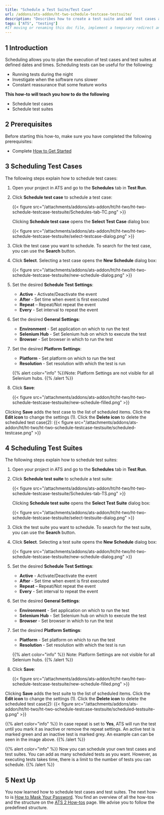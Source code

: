 ```yaml
---
title: "Schedule a Test Suite/Test Case"
url: /addons/ats-addon/ht-two-schedule-testcase-testsuite/
description: "Describes how to create a test suite and add test cases and test suites to your test suite."
tags: ["ATS", "testing"]
#If moving or renaming this doc file, implement a temporary redirect and let the respective team know they should update the URL in the product. See Mapping to Products for more details.
---
```


## 1 Introduction

Scheduling allows you to plan the execution of test cases and test suites at defined dates and times. 
Scheduling tests can be useful for the following:

* Running tests during the night 
* Investigate when the software runs slower 
* Constant reassurance that some feature works 

**This how-to will teach you  how to do the following**

* Schedule test cases
* Schedule test suites

## 2 Prerequisites

Before starting this how-to, make sure you have completed the following prerequisites:

* Complete [How to Get Started](/addons/ats-addon/ht-two-getting-started/)

## 3 Scheduling Test Cases

The following steps explain how to schedule test cases:

1. Open your project in ATS and go to the **Schedules** tab in **Test Run**.
2. Click **Schedule test case** to schedule a test case:

    {{< figure src="/attachments/addons/ats-addon/ht/ht-two/ht-two-schedule-testcase-testsuite/Schedules-tab-TC.png" >}}

    Clicking **Schedule test case** opens the **Select Test Case** dialog box:

    {{< figure src="/attachments/addons/ats-addon/ht/ht-two/ht-two-schedule-testcase-testsuite/select-testcase-dialog.png" >}}

3. Click the test case you want to schedule. To search for the test case, you can use the **Search** button.
4. Click **Select**. Selecting a test case opens the **New Schedule** dialog box:

    {{< figure src="/attachments/addons/ats-addon/ht/ht-two/ht-two-schedule-testcase-testsuite/new-schedule-dialog.png" >}}

5. Set the desired **Schedule Test Settings**: 

    * **Active** - Activate/Deactivate the event
    * **After** - Set time when event is first executed
    * **Repeat** – Repeat/Not repeat the event
    * **Every** - Set interval to repeat the event

6. Set the desired **General Settings**: 

    * **Environment** - Set application on which to run the test
    * **Selenium Hub** - Set Selenium hub on which to execute the test
    * **Browser** - Set browser in which to run the test

7. Set the desired **Platform Settings**: 

    * **Platform** - Set platform on which to run the test
    * **Resolution** - Set resolution with which the test is run

    {{% alert color="info" %}}Note: Platform Settings are not visible for all Selenium hubs.
    {{% /alert %}}

8. Click **Save**:

    {{< figure src="/attachments/addons/ats-addon/ht/ht-two/ht-two-schedule-testcase-testsuite/new-schedule-filled.png" >}}

Clicking **Save** adds the test case to the list of scheduled items. Click the **Edit icon** to change the settings (1). Click the **Delete icon** to delete the scheduled test case(2):
{{< figure src="/attachments/addons/ats-addon/ht/ht-two/ht-two-schedule-testcase-testsuite/scheduled-testcase.png" >}}

## 4 Scheduling Test Suites

The following steps explain how to schedule test suites:

1. Open your project in ATS and go to the **Schedules** tab in **Test Run**.
2. Click **Schedule test suite** to schedule a test suite:
  
    {{< figure src="/attachments/addons/ats-addon/ht/ht-two/ht-two-schedule-testcase-testsuite/Schedules-tab-TS.png" >}}

    Clicking **Schedule test suite** opens the **Select Test Suite** dialog box:

    {{< figure src="/attachments/addons/ats-addon/ht/ht-two/ht-two-schedule-testcase-testsuite/select-testsuite-dialog.png" >}}

3. Click the test suite you want to schedule. To search for the test suite, you can use the **Search** button.
4. Click **Select**. Selecting a test suite opens the **New Schedule** dialog box:

    {{< figure src="/attachments/addons/ats-addon/ht/ht-two/ht-two-schedule-testcase-testsuite/new-schedule-dialog.png" >}}

5. Set the desired **Schedule Test Settings**:

    * **Active** - Activate/Deactivate the event
    * **After** - Set time when event is first executed
    * **Repeat** – Repeat/Not repeat the event
    * **Every** - Set interval to repeat the event

6. Set the desired **General Settings**: 

    * **Environment** - Set application on which to run the test
    * **Selenium Hub** - Set Selenium hub on which to execute the test
    * **Browser** - Set browser in which to run the test

7. Set the desired **Platform Settings**: 

    * **Platform** - Set platform on which to run the test
    * **Resolution** - Set resolution with which the test is run

    {{% alert color="info" %}}
    Note: Platform Settings are not visible for all Selenium hubs.
    {{% /alert %}}

8. Click **Save**:

    {{< figure src="/attachments/addons/ats-addon/ht/ht-two/ht-two-schedule-testcase-testsuite/new-schedule-filled.png" >}}

Clicking **Save** adds the test suite to the list of scheduled items. Click the **Edit icon** to change the settings (1). Click the **Delete icon** to delete the scheduled test case(2):
{{< figure src="/attachments/addons/ats-addon/ht/ht-two/ht-two-schedule-testcase-testsuite/scheduled-testsuite-g.png" >}}

{{% alert color="info" %}}
In case repeat is set to **Yes**, ATS will run the test until you mark it as inactive or remove the repeat settings. An active test is marked green and an inactive test is marked grey. An example can can be seen in the image above.
{{% /alert %}}

{{% alert color="info" %}}
Now you can schedule your own test cases and test suites. You can add as many scheduled tests as you want. However, as executing tests takes time, there is a limit to the number of tests you can schedule.
{{% /alert %}}

## 5 Next Up

You now learned how to schedule test cases and test suites. The next how-to is [How to Mask Your Password](/addons/ats-addon/ht-two-mask-your-password/). You find an overview of all the how-tos and the structure on the [ATS 2 How-tos](/addons/ats-addon/ht-two/) page. We advise you to follow the predefined structure.
